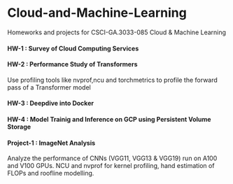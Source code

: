 # Cloud-and-Machine-Learning
Homeworks and projects for  CSCI-GA.3033-085 Cloud &amp; Machine Learning 

#### HW-1 : Survey of Cloud Computing Services
#### HW-2 : Performance Study of Transformers <br>
Use profiling tools like nvprof,ncu and torchmetrics to profile the forward pass of a Transformer model
#### HW-3 : Deepdive into Docker <br>
#### HW-4 : Model Trainig and Inference on GCP using Persistent Volume Storage <br>

#### Project-1 : ImageNet Analysis <br>
Analyze the performance of CNNs (VGG11, VGG13 & VGG19) run on A100 and V100 GPUs. NCU and nvprof for kernel profiling, hand estimation of FLOPs and roofline modelling.
